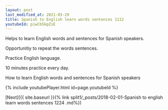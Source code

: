 ```yaml
---
layout: post
last_modified_at: 2021-03-29
title: Spanish to English learn words sentences 1112 
youtubeId: piwCbSkpZsE
---
```

 
 
Helps to learn English words and sentences for Spanish speakers.

Opportunitiy to repeat the words sentences. 

Practice English language. 
 
10 minutes practice every day. 
 
How to learn English words and sentences for Spanish speakers 
 
{% include youtubePlayer.html id=page.youtubeId %}
 
 
[Next]({{ site.baseurl }}{% link  split1/_posts/2018-02-01-Spanish to english learn words sentences 1224 .md%})
 
